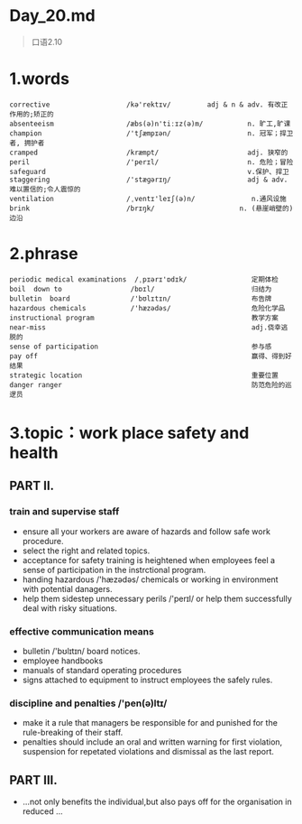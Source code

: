 # Day_20.md
> 口语2.10
# 1.words
    corrective                   /kə'rektɪv/         adj & n & adv. 有改正作用的;矫正的
    absenteeism                  /æbs(ə)n'tiːɪz(ə)m/           n. 旷工,旷课
    champion                     /'tʃæmpɪən/                   n. 冠军；捍卫者, 拥护者
    cramped                      /kræmpt/                      adj. 狭窄的
    peril                        /'perɪl/                      n. 危险；冒险
    safeguard                                                  v.保护、捍卫
    staggering                   /'stæɡərɪŋ/                   adj & adv. 难以置信的;令人震惊的
    ventilation                  /ˌventɪ'leɪʃ(ə)n/              n.通风设施
    brink                        /brɪŋk/                     n. (悬崖峭壁的)边沿

# 2.phrase
    periodic medical examinations  /ˌpɪərɪ'ɒdɪk/                定期体检
    boil  down to                 /bɒɪl/                        归结为
    bulletin  board               /'bʊlɪtɪn/                    布告牌 
    hazardous chemicals           /'hæzədəs/                    危险化学品
    instructional program                                       教学方案
    near-miss                                                   adj.侥幸逃脱的
    sense of participation                                      参与感
    pay off                                                     赢得、得到好结果
    strategic location                                          重要位置
    danger ranger                                               防范危险的巡逻员

# 3.topic：work place safety and health
## PART II.
### train and supervise staff
- ensure all your workers are aware of hazards and follow safe work procedure.
- select the right and related topics.
- acceptance for safety training is heightened when employees feel a sense
of participation
in the instrctional
program. 
- handing hazardous /'hæzədəs/ chemicals or working in environment with
potential danagers.
- help them sidestep unnecessary perils /'perɪl/ or help them successfully
deal with risky situations.

### effective communication means
- bulletin /'bʊlɪtɪn/ board notices.
- employee handbooks
- manuals of standard operating procedures 
- signs attached to equipment to instruct employees the safely rules.

### discipline and penalties /'pen(ə)ltɪ/
- make it a rule that managers be responsible for and punished for the
rule-breaking of their staff.
- penalties should include an oral and written warning for first violation,
suspension for 
repetated violations
and dismissal as the 
last report.

## PART III.
- ...not only benefits the individual,but also pays off for the organisation
in reduced ...






